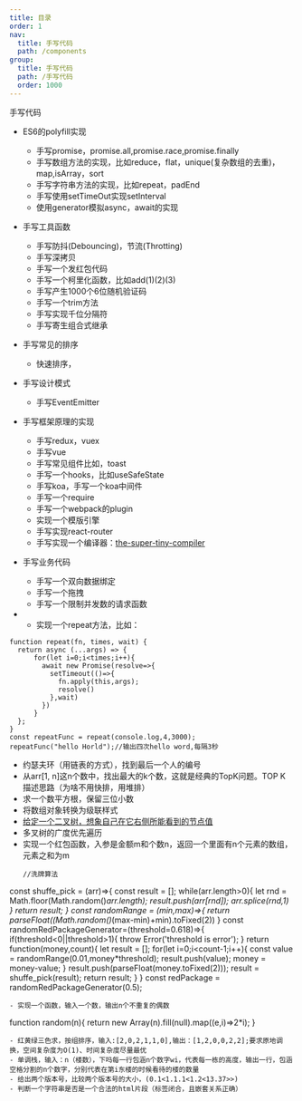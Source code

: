 ```yaml
---
title: 目录
order: 1
nav:
  title: 手写代码
  path: /components
group:
  title: 手写代码
  path: /手写代码
  order: 1000
---
```

手写代码

- ES6的polyfill实现
  - 手写promise，promise.all,promise.race,promise.finally
  - 手写数组方法的实现，比如reduce，flat，unique(复杂数组的去重)，map,isArray，sort
  - 手写字符串方法的实现，比如repeat，padEnd
  - 手写使用setTimeOut实现setInterval
  - 使用generator模拟async，await的实现
- 手写工具函数
  - 手写防抖(Debouncing)，节流(Throtting)
  - 手写深拷贝
  - 手写一个发红包代码
  - 手写一个柯里化函数，比如add(1)(2)(3)
  - 手写产生1000个6位随机验证码
  - 手写一个trim方法
  - 手写实现千位分隔符
  - 手写寄生组合式继承
- 手写常见的排序
  - 快速排序，
- 手写设计模式
  - 手写EventEmitter
- 手写框架原理的实现
  - 手写redux，vuex
  - 手写vue
  - 手写常见组件比如，toast
  - 手写一个hooks，比如useSafeState
  - 手写koa，手写一个koa中间件
  - 手写一个require
  - 手写一个webpack的plugin
  - 实现一个模版引擎
  - 手写实现react-router
  - 手写实现一个编译器：[the-super-tiny-compiler](https://github.com/jamiebuilds/the-super-tiny-compiler)
- 手写业务代码
  - 手写一个双向数据绑定
  - 手写一个拖拽
  - 手写一个限制并发数的请求函数

- - 实现一个repeat方法，比如：
```
function repeat(fn, times, wait) {
  return async (...args) => {
      for(let i=0;i<times;i++){
        await new Promise(resolve=>{
          setTimeout(()=>{
            fn.apply(this,args);
            resolve()
          },wait)
        })
      }
  };
}
const repeatFunc = repeat(console.log,4,3000);
repeatFunc("hello Horld");//输出四次hello word,每隔3秒
```
- 约瑟夫环（用链表的方式），找到最后一个人的编号
- 从arr[1, n]这n个数中，找出最大的k个数，这就是经典的TopK问题。TOP K 描述思路（为啥不用快排，用堆排）
- 求一个数平方根，保留三位小数
- 将数组对象转换为级联样式
- [给定一个二叉树，想象自己在它右侧所能看到的节点值](https://leetcode-cn.com/problems/binary-tree-right-side-view/)
- 多叉树的广度优先遍历   
- 实现一个红包函数，入参是金额m和个数n，返回一个里面有n个元素的数组，元素之和为m   
  ```
  //洗牌算法
const shuffe_pick = (arr)=>{
  const result = [];
  while(arr.length>0){
    let rnd = Math.floor(Math.random()*arr.length);
    result.push(arr[rnd]);
    arr.splice(rnd,1)
  }
  return result;
}
const randomRange = (min,max)=>{
  return parseFloat((Math.random()*(max-min)+min).toFixed(2))
}
const randomRedPackageGenerator=(threshold=0.618)=>{
  if(threshold<0||threshold>1){
    throw Error('threshold is error');
  }
  return function(money,count){
    let result = [];
    for(let i=0;i<count-1;i++){
      const value = randomRange(0.01,money*threshold);
      result.push(value);
      money = money-value;
    }
    result.push(parseFloat(money.toFixed(2)));
    result = shuffe_pick(result);
    return result;
  }
}
const redPackage = randomRedPackageGenerator(0.5);
  ```
- 实现一个函数，输入一个数，输出n个不重复的偶数
```   
function random(n){
  return new Array(n).fill(null).map((e,i)=>2*i);
}
```   
- 红黄绿三色求，按组排序，输入:[2,0,2,1,1,0],输出：[1,2,0,0,2,2];要求原地调换，空间复杂度为O(1)、时间复杂度尽量最优
- 单调栈，输入：n（楼数），下吗每一行包涵n个数字wi，代表每一栋的高度，输出一行，包涵空格分割的n个数字，分别代表在第i东楼的时候看待的楼的数量
- 给出两个版本号，比较两个版本号的大小，(0.1<1.1.1<1.2<13.37>>)
- 判断一个字符串是否是一个合法的html片段（标签闭合，且嵌套关系正确）